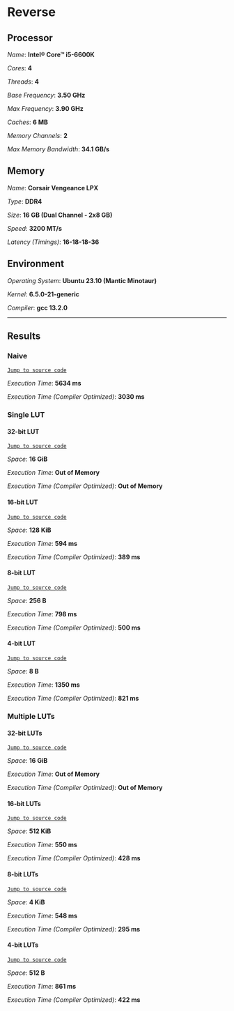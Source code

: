 # Reverse

## Processor

*Name*: **Intel® Core™ i5-6600K**

*Cores*: **4**

*Threads*: **4**

*Base Frequency*: **3.50 GHz**

*Max Frequency*: **3.90 GHz**

*Caches*: **6 MB**

*Memory Channels*: **2**

*Max Memory Bandwidth*: **34.1 GB/s**

## Memory

*Name*: **Corsair Vengeance LPX**

*Type*: **DDR4**

*Size*: **16 GB (Dual Channel - 2x8 GB)**

*Speed*: **3200 MT/s**

*Latency (Timings)*: **16-18-18-36**

## Environment

*Operating System*: **Ubuntu 23.10 (Mantic Minotaur)**

*Kernel*: **6.5.0-21-generic**

*Compiler*: **gcc 13.2.0**

***

## Results

### Naive

[`Jump to source code`](ReverseNaive/main.cpp#L75)

*Execution Time*: **5634 ms**

*Execution Time (Compiler Optimized)*: **3030 ms**

### Single LUT

#### 32-bit LUT

[`Jump to source code`](ReverseSingleLUT/main.cpp#L185)

*Space*: **16 GiB**

*Execution Time*: **Out of Memory**

*Execution Time (Compiler Optimized)*: **Out of Memory**

#### 16-bit LUT

[`Jump to source code`](ReverseSingleLUT/main.cpp#L193)

*Space*: **128 KiB**

*Execution Time*: **594 ms**

*Execution Time (Compiler Optimized)*: **389 ms**

#### 8-bit LUT

[`Jump to source code`](ReverseSingleLUT/main.cpp#L212)

*Space*: **256 B**

*Execution Time*: **798 ms**

*Execution Time (Compiler Optimized)*: **500 ms**

#### 4-bit LUT

[`Jump to source code`](ReverseSingleLUT/main.cpp#L237)

*Space*: **8 B**

*Execution Time*: **1350 ms**

*Execution Time (Compiler Optimized)*: **821 ms**

### Multiple LUTs

#### 32-bit LUTs

[`Jump to source code`](ReverseLUT/main.cpp#L234)

*Space*: **16 GiB**

*Execution Time*: **Out of Memory**

*Execution Time (Compiler Optimized)*: **Out of Memory**

#### 16-bit LUTs

[`Jump to source code`](ReverseLUT/main.cpp#L242)

*Space*: **512 KiB**

*Execution Time*: **550 ms**

*Execution Time (Compiler Optimized)*: **428 ms**

#### 8-bit LUTs

[`Jump to source code`](ReverseLUT/main.cpp#L250)

*Space*: **4 KiB**

*Execution Time*: **548 ms**

*Execution Time (Compiler Optimized)*: **295 ms**

#### 4-bit LUTs

[`Jump to source code`](ReverseLUT/main.cpp#L259)

*Space*: **512 B**

*Execution Time*: **861 ms**

*Execution Time (Compiler Optimized)*: **422 ms**
